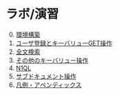 # ラボ/演習

0. [環境構築]()
1. [ユーザ登録とキーバリューGET操作]()
2. [全文検索]()
3. [その他のキーバリュー操作]()
4. [N1QL]()
5. [サブドキュメント操作]()
6. [凡例・アペンディックス]()
